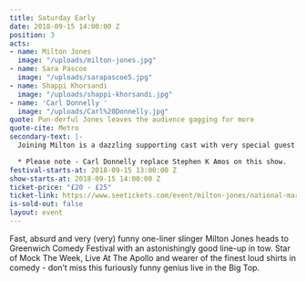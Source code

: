 ```yaml
---
title: Saturday Early
date: 2018-09-15 14:00:00 Z
position: 3
acts:
- name: Milton Jones
  image: "/uploads/milton-jones.jpg"
- name: Sara Pascoe
  image: "/uploads/sarapascoe5.jpg"
- name: Shappi Khorsandi
  image: "/uploads/shappi-khorsandi.jpg"
- name: 'Carl Donnelly '
  image: "/uploads/Carl%20Donnelly.jpg"
quote: Pun-derful Jones leaves the audience gagging for more
quote-cite: Metro
secondary-text: |-
  Joining Milton is a dazzling supporting cast with very special guest - the multi-award-winning Sara Pascoe, acclaimed Radio 4 favourite Shappi Khorsandi and the brilliant Carl Donnelly as host.

  * Please note - Carl Donnelly replace Stephen K Amos on this show.
festival-starts-at: 2018-09-15 13:00:00 Z
show-starts-at: 2018-09-15 14:00:00 Z
ticket-price: "£20 - £25"
ticket-link: https://www.seetickets.com/event/milton-jones/national-maritime-museum/1241744
is-sold-out: false
layout: event
---
```


Fast, absurd and very (very) funny one-liner slinger Milton Jones heads to Greenwich Comedy Festival with an astonishingly good line-up in tow. Star of Mock The Week, Live At The Apollo and wearer of the finest loud shirts in comedy - don’t miss this furiously funny genius live in the Big Top.